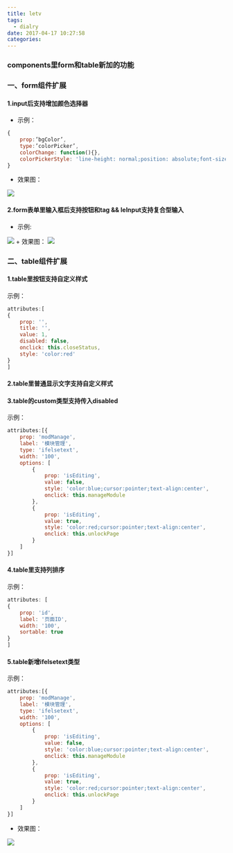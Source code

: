 ```yaml
---
title: letv
tags:
  - dialry
date: 2017-04-17 10:27:58
categories:
---
```


### components里form和table新加的功能
<!-- more -->

### 一、form组件扩展
#### 1.input后支持增加颜色选择器
+ 示例：
```js
{
    prop:’bgColor’,
    type:’colorPicker’,
    colorChange: function(){},
    colorPickerStyle: 'line-height: normal;position: absolute;font-size: 0;margin-left:10px;'
}
```
+ 效果图：
<img src="http://onm9ileaw.bkt.clouddn.com/letv/1.png">

#### 2.form表单里输入框后支持按钮和tag && leInput支持复合型输入
+ 示例:
<img src="http://onm9ileaw.bkt.clouddn.com/letv/2.png">
+ 效果图：
<img src="http://onm9ileaw.bkt.clouddn.com/letv/3.png">

### 二、table组件扩展
#### 1.table里按钮支持自定义样式
示例：
```js
attributes:[
{
    prop: '',
    title: '',
    value: 1,
    disabled: false,
    onclick: this.closeStatus,
    style: 'color:red'
}
]
```
#### 2.table里普通显示文字支持自定义样式
#### 3.table的custom类型支持传入disabled
示例：
```js
attributes:[{
    prop: 'modManage',
    label: '模块管理',
    type: 'ifelsetext',
    width: '100',
    options: [
        {
    	    prop: 'isEditing',
        	value: false,
            style: 'color:blue;cursor:pointer;text-align:center',
            onclick: this.manageModule
        },
        {
        	prop: 'isEditing',
            value: true,
            style: 'color:red;cursor:pointer;text-align:center',
            onclick: this.unlockPage
        }
    ]
}]
```
#### 4.table里支持列排序 
示例：
```js
attributes: [
{
    prop: 'id',
    label: '页面ID',
    width: '100',
    sortable: true
}
]
```
#### 5.table新增ifelsetext类型
示例：
```js
attributes:[{
    prop: 'modManage',
    label: '模块管理',
    type: 'ifelsetext',
    width: '100',
    options: [
        {
    	    prop: 'isEditing',
        	value: false,
            style: 'color:blue;cursor:pointer;text-align:center',
            onclick: this.manageModule
        },
        {
        	prop: 'isEditing',
            value: true,
            style: 'color:red;cursor:pointer;text-align:center',
            onclick: this.unlockPage
        }
    ]
}]
```
+ 效果图：
<img src="http://onm9ileaw.bkt.clouddn.com/letv/4.png">
